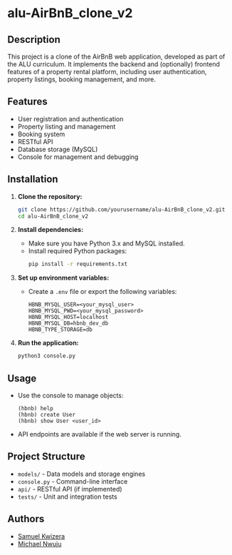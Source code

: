 # alu-AirBnB_clone_v2

## Description

This project is a clone of the AirBnB web application, developed as part of the ALU curriculum. It implements the backend and (optionally) frontend features of a property rental platform, including user authentication, property listings, booking management, and more.

## Features

- User registration and authentication
- Property listing and management
- Booking system
- RESTful API
- Database storage (MySQL)
- Console for management and debugging

## Installation

1. **Clone the repository:**
   ```bash
   git clone https://github.com/yourusername/alu-AirBnB_clone_v2.git
   cd alu-AirBnB_clone_v2
   ```

2. **Install dependencies:**
   - Make sure you have Python 3.x and MySQL installed.
   - Install required Python packages:
     ```bash
     pip install -r requirements.txt
     ```

3. **Set up environment variables:**
   - Create a `.env` file or export the following variables:
     ```
     HBNB_MYSQL_USER=<your_mysql_user>
     HBNB_MYSQL_PWD=<your_mysql_password>
     HBNB_MYSQL_HOST=localhost
     HBNB_MYSQL_DB=hbnb_dev_db
     HBNB_TYPE_STORAGE=db
     ```

4. **Run the application:**
   ```bash
   python3 console.py
   ```

## Usage

- Use the console to manage objects:
  ```
  (hbnb) help
  (hbnb) create User
  (hbnb) show User <user_id>
  ```

- API endpoints are available if the web server is running.

## Project Structure

- `models/` - Data models and storage engines
- `console.py` - Command-line interface
- `api/` - RESTful API (if implemented)
- `tests/` - Unit and integration tests

## Authors

- [Samuel Kwizera](https://github.com/samkwizera)
- [Michael Nwuju](https://github.com/michael-alu)
